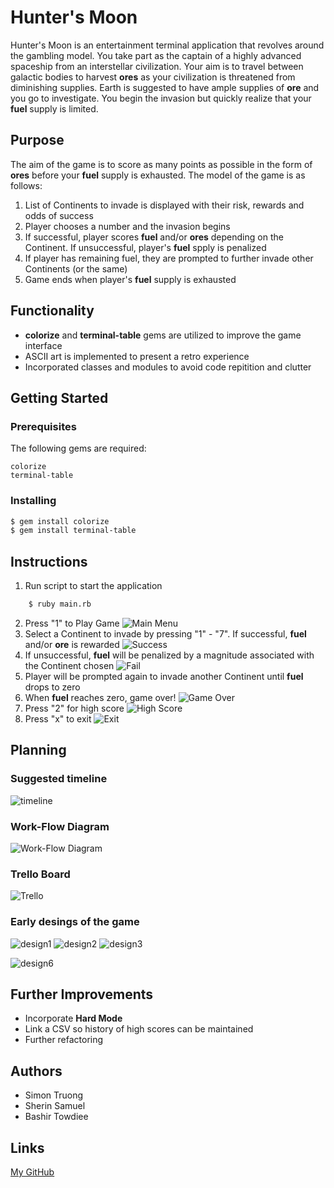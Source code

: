# Hunter's Moon
Hunter's Moon is an entertainment terminal application that revolves around the gambling model. You take part as the captain of a highly advanced spaceship from an interstellar civilization. Your aim is to travel between galactic bodies to harvest **ores** as your civilization is threatened from diminishing supplies. Earth is suggested to have ample supplies of **ore** and you go to investigate. You begin the invasion but quickly realize that your **fuel** supply is limited. 
## Purpose
The aim of the game is to score as many points as possible in the form of **ores** before your **fuel** supply is exhausted. The model of the game is as follows:
1. List of Continents to invade is displayed with their risk, rewards and odds of success
2. Player chooses a number and the invasion begins
3. If successful, player scores **fuel** and/or **ores** depending on the Continent. If unsuccessful, player's **fuel** spply is penalized
4. If player has remaining fuel, they are prompted to further invade other Continents (or the same)
5. Game ends when player's **fuel** supply is exhausted
## Functionality
* **colorize** and **terminal-table** gems are utilized to improve the game interface
* ASCII art is implemented to present a retro experience
* Incorporated classes and modules to avoid code repitition and clutter
## Getting Started
### Prerequisites
The following gems are required:
    
    colorize
    terminal-table
### Installing
```bash
$ gem install colorize
$ gem install terminal-table
```
## Instructions
1. Run script to start the application
```bash
    $ ruby main.rb
```
2.  Press "1" to Play Game
![Main Menu](docs/game-screenshots/main-menu.png)
1. Select a Continent to invade by pressing "1" - "7". If successful, **fuel** and/or **ore** is rewarded
![Success](docs/game-screenshots/success.png)
3. If unsuccessful, **fuel** will be penalized by a magnitude associated with the Continent chosen
![Fail](docs/game-screenshots/failed.png)
4. Player will be prompted again to invade another Continent until **fuel** drops to zero
5. When **fuel** reaches zero, game over!
![Game Over](docs/game-screenshots/game-over.png)
6. Press "2" for high score
![High Score](docs/game-screenshots/highscore.png)
7. Press "x" to exit
![Exit](docs/game-screenshots/random-facts.png)
## Planning
### Suggested timeline
![timeline](docs/planning-timeline.jpg)
### Work-Flow Diagram
![Work-Flow Diagram](docs/workflow-diagram.jpg)
### Trello Board
![Trello](docs/trello.png)
### Early desings of the game
![design1](docs/brainstorm/brainstorm1.jpg)
![design2](docs/brainstorm/brainstorm2.jpg)
![design3](docs/brainstorm/brainstorm3.jpg)
<!-- ![design4](docs/brainstorm/brainstorm4.jpg) -->
<!-- ![design5](docs/brainstorm/brainstorm5.jpg) -->
![design6](docs/brainstorm/brainstorm6.jpg)
<!-- ![design7](docs/brainstorm/brainstorm7.jpg) -->
<!-- ![design8](docs/brainstorm/brainstorm8.jpg) -->
## Further Improvements
* Incorporate **Hard Mode**
* Link a CSV so history of high scores can be maintained
* Further refactoring
## Authors
* Simon Truong
* Sherin Samuel
* Bashir Towdiee
## Links
[My GitHub](https://github.com/Simon-Truong/huntersmoon)